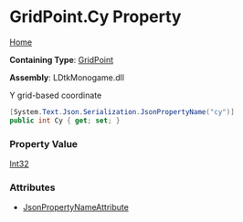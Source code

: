 # GridPoint\.Cy Property

[Home](../../../README.md)

**Containing Type**: [GridPoint](../README.md)

**Assembly**: LDtkMonogame\.dll

  
 Y grid\-based coordinate 

```csharp
[System.Text.Json.Serialization.JsonPropertyName("cy")]
public int Cy { get; set; }
```

### Property Value

[Int32](https://docs.microsoft.com/en-us/dotnet/api/system.int32)

### Attributes

* [JsonPropertyNameAttribute](https://docs.microsoft.com/en-us/dotnet/api/system.text.json.serialization.jsonpropertynameattribute)

